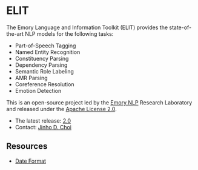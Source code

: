# ELIT

The Emory Language and Information Toolkit (ELIT) provides the state-of-the-art NLP models for the following tasks:

* Part-of-Speech Tagging
* Named Entity Recognition
* Constituency Parsing
* Dependency Parsing
* Semantic Role Labeling
* AMR Parsing
* Coreference Resolution
* Emotion Detection

This is an open-source project led by the [Emory NLP](http://nlp.cs.emory.edu/) Research Laboratory and released under the [Apache License 2.0](LICENSE).

* The latest release: [2.0]()
* Contact: [Jinho D. Choi](http://www.cs.emory.edu/~choi)

## Resources

* [Date Format]()